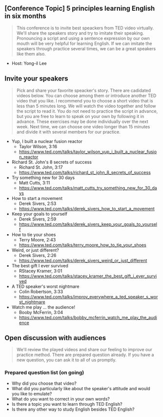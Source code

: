 ## [Conference Topic] 5 principles learning English in six months
> This conference is to invite best speackers from TED video virtually. We'll share the speakers story and try to imitate their speaking. Pronouncing a script and using a sentence expression by our own mouth will be very helpful for learning English. If we can imitate the speakers through practice several times, we can be a great speakers like them also.
* Host: Yong-il Lee

## Invite your speakers
> Pick and share your favorite speacker's story. There are cadidated videos below. You can choose among them or introduce another TED video that you like. I recommend you to choose a short video that is less than 5 minutes long. We will watch the video together and follow the script to read it. You do not need to practice the script in advance, but you are free to learn to speak on your own by following it in advance. These exercises may be done individually over the next week. Next time, we can choose one video longer than 15 minutes and divide it with several members for our practice. 
* Yup, I built a nuclear fusion reactor
  * Taylor Wilson, 3:16
  * https://www.ted.com/talks/taylor_wilson_yup_i_built_a_nuclear_fusion_reactor
* Richard St. John's 8 secrets of success
  * Richard St. John, 3:17
  * https://www.ted.com/talks/richard_st_john_8_secrets_of_success
* Try something new for 30 days
  * Matt Cutts, 3:11
  * https://www.ted.com/talks/matt_cutts_try_something_new_for_30_days
* How to start a movement
  * Derek Sivers, 2:53
  * https://www.ted.com/talks/derek_sivers_how_to_start_a_movement
* Keep your goals to yourself
  * Derek Sivers, 2:59
  * https://www.ted.com/talks/derek_sivers_keep_your_goals_to_yourself
* How to tie your shoes
  * Terry Moore, 2:43
  * https://www.ted.com/talks/terry_moore_how_to_tie_your_shoes
* Weird, or just different?
  * Derek Sivers, 2:26
  * https://www.ted.com/talks/derek_sivers_weird_or_just_different
* The best gift I ever survived
  * RStacey Kramer, 3:01
  * https://www.ted.com/talks/stacey_kramer_the_best_gift_i_ever_survived
* A TED speaker's worst nightmare
  * Colin Robertson, 3:33
  * https://www.ted.com/talks/improv_everywhere_a_ted_speaker_s_worst_nightmare
* Watch me play ... the audience!
  * Booby McFerrin, 3:04
  * https://www.ted.com/talks/bobby_mcferrin_watch_me_play_the_audience


## Open discussion with audiences
> We'll review the played videos and share our feeling to improve our practice method. There are prepared question already. If you have a new question, you can ask it to all of us promptly.
### Prepared question list (on going)
* Why did you choose that video?
* What did you particularly like about the speaker's attitude and would you like to emulate?
* What do you want to correct in your own words?
* Is there a topic you want to learn through TED English?
* Is there any other way to study English besides TED English?
